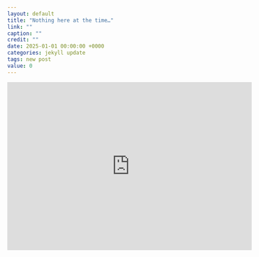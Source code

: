 ```yaml
---
layout: default
title: "Nothing here at the time…"
link: ""
caption: ""
credit: ""
date: 2025-01-01 00:00:00 +0000
categories: jekyll update
tags: new post
value: 0
---
```


<iframe
      src="https://archive.org/embed/storybyrobertmckee"
      width="560" height="384" frameborder="0"
      webkitallowfullscreen="true" mozallowfullscreen="true" allowfullscreen
    ></iframe>

<!-- This [(is)] an (example) [sentence]. -->
